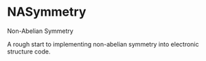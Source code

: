 # NASymmetry
Non-Abelian Symmetry

A rough start to implementing non-abelian symmetry into electronic structure code.
